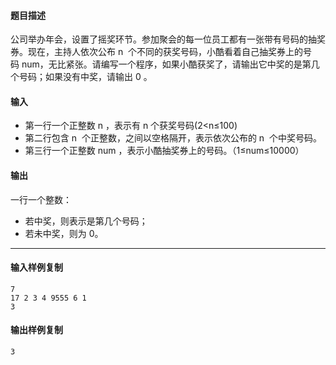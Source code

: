 #### 题目描述

公司举办年会，设置了摇奖环节。参加聚会的每一位员工都有一张带有号码的抽奖券。现在，主持人依次公布 n  个不同的获奖号码，小酷看着自己抽奖券上的号码 num，无比紧张。请编写一个程序，如果小酷获奖了，请输出它中奖的是第几个号码；如果没有中奖，请输出 0 。

#### 输入

-   第一行一个正整数 n ，表示有 n 个获奖号码(2<n≤100)
-   第二行包含 n  个正整数，之间以空格隔开，表示依次公布的 n  个中奖号码。
-   第三行一个正整数 num ，表示小酷抽奖券上的号码。（1≤num≤10000）

#### 输出

一行一个整数：

-   若中奖，则表示是第几个号码；
-   若未中奖，则为 0。

___

#### 输入样例复制

```
7
17 2 3 4 9555 6 1
3
```

#### 输出样例复制

```
3
```